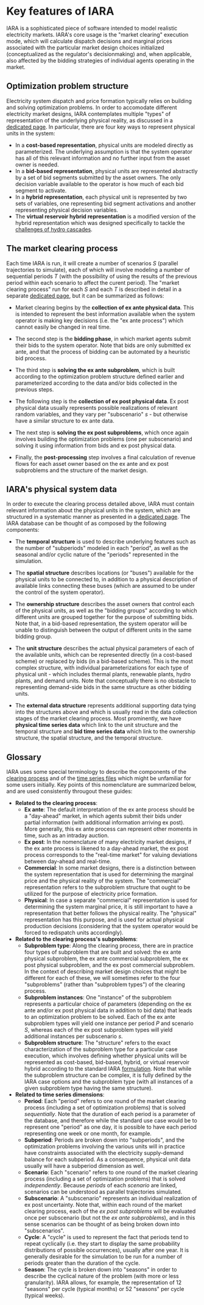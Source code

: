 # Key features of IARA

IARA is a sophisticated piece of software intended to model realistic electricity markets. IARA's core usage is the "market clearing" execution mode, which will calculate dispatch decisions and marginal prices associated with the particular market design choices initialized (conceptualized as the regulator's decisionmaking) and, when applicable, also affected by the bidding strategies of individual agents operating in the market.

## Optimization problem structure

Electricity system dispatch and price formation typically relies on building and solving optimization problems. In order to accomodate different electricity market designs, IARA contemplates multiple "types" of representation of the underlying physical reality, as discussed in a [dedicated page](conceptual_formulation.md). In particular, there are four key ways to represent physical units in the system:

- In a **cost-based representation**, physical units are modeled directly as parameterized. The underlying assumption is that the system operator has all of this relevant information and no further input from the asset owner is needed.
- In a **bid-based representation**, physical units are represented abstractly by a set of bid segments submitted by the asset owners. The only decision variable available to the operator is how much of each bid segment to activate.
- In a **hybrid representation**, each physical unit is represented by two sets of variables, one representing bid segment activations and another representing physical decision variables.
- The **virtual reservoir hybrid representation** is a modified version of the hybrid representation which was designed specifically to tackle the [challenges of hydro cascades](hydro_challenges.md).

## The market clearing process

Each time IARA is run, it will create a number of scenarios $S$ (parallel trajectories to simulate), each of which will involve modeling a number of sequential periods $T$ (with the possibility of using the results of the previous period within each scenario to affect the curent period). The "market clearing process" run for each $S$ and each $T$ is described in detail in a separate [dedicated page](clearing_process.md), but it can be summarized as follows:

- Market clearing begins by the **collection of ex ante physical data**. This is intended to represent the best information available when the system operator is making key decisions (i.e. the "ex ante process") which cannot easily be changed in real time.

- The second step is the **bidding phase**, in which market agents submit their bids to the system operator. Note that bids are only submitted ex ante, and that the process of bidding can be automated by a heuristic bid process.

- The third step is **solving the ex ante subproblem**, which is built according to the optimization problem structure defined earlier and parameterized according to the data and/or bids collected in the previous steps.

- The following step is the **collection of ex post physical data**. Ex post physical data usually represents possible realizations of relevant random variables, and they vary per "subscenario" $s$ - but otherwise have a similar structure to ex ante data.

- The next step is **solving the ex post subproblems**, which once again involves building the optimization problems (one per subscenario) and solving it using information from bids and ex post physical data.

- Finally, the **post-processing** step involves a final calculation of revenue flows for each asset owner based on the ex ante and ex post subproblems and the structure of the market design.

## IARA's physical system data

In order to execute the clearing process detailed above, IARA must contain relevant information about the physical units in the system, which are structured in a systematic manner as presented in a [dedicated page](physical_structures.md). The IARA database can be thought of as composed by the following components:

- The **temporal structure** is used to describe underlying features such as the number of "subperiods" modeled in each "period", as well as the seasonal and/or cyclic nature of the "periods" represented in the simulation.

- The **spatial structure** describes locations (or "buses") available for the physical units to be connected to, in addition to a physical description of available links connecting these buses (which are assumed to be under the control of the system operator).

- The **ownership structure** describes the asset owners that control each of the physical units, as well as the "bidding groups" according to which different units are grouped together for the purpose of submitting bids. Note that, in a bid-based representation, the system operator will be unable to distinguish between the output of different units in the same bidding group.

- The **unit structure** describes the actual physical parameters of each of the available units, which can be represented directly (in a cost-based scheme) or replaced by bids (in a bid-based scheme). This is the most complex structure, with individual parameterizations for each type of physical unit - which includes thermal plants, renewable plants, hydro plants, and demand units. Note that conceptually there is no obstacle to representing demand-side bids in the same structure as other bidding units.

- The **external data structure** represents additional supporting data tying into the structures above and which is usually read in the data collection stages of the market clearing process. Most prominently, we have **physical time series data** which link to the unit structure and the temporal structure and **bid time series data** which link to the ownership structure, the spatial structure, and the temporal structure.

## Glossary

IARA uses some special terminology to describe the components of the [clearing process](clearing_procedure.md) and of the [time series files](build_a_case_from_scratch.md#building-external-data-structures) which might be unfamiliar for some users initially. Key points of this nomenclature are summarized below, and are used consistently througout these guides:

- **Related to the clearing process**:
     - **Ex ante**: The default interpretation of the ex ante process should be a "day-ahead" market, in which agents submit their bids under partial information (with additional information arriving ex post). More generally, this ex ante process can represent other moments in time, such as an intraday auction. 
     - **Ex post**: In the nomenclature of many electricity market designs, if the ex ante process is likened to a day-ahead market, the ex post process corresponds to the "real-time market" for valuing deviations between day-ahead and real-time.
     - **Commercial**: In some market designs, there is a distinction between the system representation that is used for determining the marginal price and the physical reality of the system. The "commercial" representation refers to the subproblem structure that ought to be utilized for the purpose of electricity price formation.
     - **Physical**: In case a separate "commercial" representation is used for determining the system marginal price, it is still important to have a representation that better follows the physical reality. The "physical" representation has this purpose, and is used for actual physical production decisions (considering that the system operator would be forced to redispatch units accordingly).
- **Related to the clearing process's subproblems**:
     - **Subproblem type**: Along the clearing process, there are in practice four types of subproblem that are built and solved: the ex ante physical subproblem, the ex ante commercial subproblem, the ex post physical subproblem, and the ex post commercial subproblem. In the context of describing market design choices that might be different for each of these, we will sometimes refer to the four "subproblems" (rather than "subproblem types") of the clearing process.
     - **Subproblem instances**: One "instance" of the subproblem represents a particular choice of parameters (depending on the ex ante and/or ex post physical data in addition to bid data) that leads to an optimization problem to be solved. Each of the ex ante subproblem types will yield one instance per period $P$ and scenario $S$, whereas each of the ex post subproblem types will yield additional instances per subscenario $s$.
     - **Subproblem structure**: The "structure" refers to the exact characterization of the subproblem type for a particular case execution, which involves defining whether physical units will be represented as cost-based, bid-based, hybrid, or virtual reservoir hybrid according to the standard IARA [formulation](conceptual_formulation.md). Note that while the subproblem structure can be complex, it is fully defined by the IARA case options and the subproblem type (with all instances of a given subproblem type having the same structure).
- **Related to time series dimensions**:
     - **Period**: Each "period" refers to one round of the market clearing process (including a set of optimization problems) that is solved *sequentially*. Note that the duration of each period is a parameter of the database, and therefore while the standard use case would be to represent one "period" as one day, it is possible to have each period representing one week or one month, for example. 
     - **Subperiod**: Periods are broken down into "subperiods", and the optimization problems involving the various units will in practice have constraints associated with the electricity supply-demand balance for each subperiod. As a consequence, physical unit data usually will have a subperiod dimension as well.
     - **Scenario**: Each "scenario" refers to one round of the market clearing process (including a set of optimization problems) that is solved *independently*. Because *periods* of each *scenario* are linked, scenarios can be understood as parallel trajectories simulated.
     - **Subscenario**: A "subscenario" represents an individual realization of ex post uncertainty. Note that, within each round of the market clearing process, each of the *ex post subproblems* will be evaluated once per subscenario (but not the *ex ante subproblems*), and in this sense scenarios can be thought of as being broken down into "subscenarios". 
     - **Cycle**: A "cycle" is used to represent the fact that periods tend to repeat cyclically (i.e. they start to display the same probability distributions of possible occurrences), usually after one year. It is generally desirable for the simulation to be run for a number of periods greater than the duration of the cycle.
     - **Season**: The cycle is broken down into "seasons" in order to describe the cyclical nature of the problem (with more or less granularity). IARA allows, for example, the representation of 12 "seasons" per cycle (typical months) or 52 "seasons" per cycle (typical weeks).
